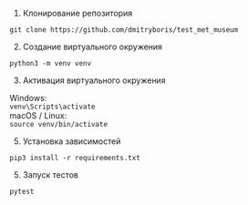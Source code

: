 1. Клонирование репозитория 

```git clone https://github.com/dmitryboris/test_met_museum```

2. Создание виртуального окружения

```python3 -m venv venv```

3. Активация виртуального окружения

Windows:  
```venv\Scripts\activate```  
macOS / Linux:  
```source venv/bin/activate```

5. Установка зависимостей

```pip3 install -r requirements.txt```

5. Запуск тестов

```pytest```
